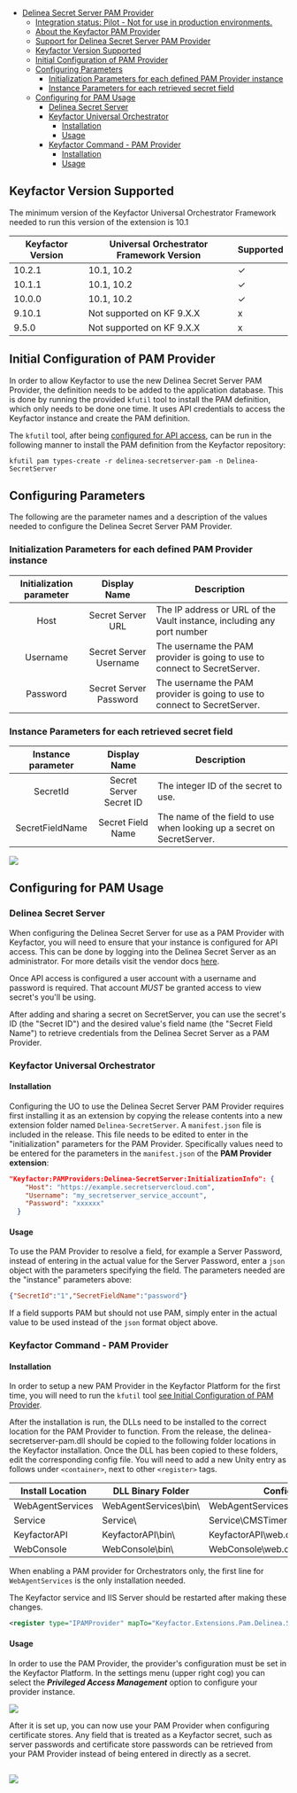 - [Delinea Secret Server PAM Provider](#delinea-secret-server-pam-provider)
    * [Integration status: Pilot - Not for use in production environments.](#integration-status--pilot---not-for-use-in-production-environments)
    * [About the Keyfactor PAM Provider](#about-the-keyfactor-pam-provider)
    * [Support for Delinea Secret Server PAM Provider](#support-for-delinea-secret-server-pam-provider)
    * [Keyfactor Version Supported](#keyfactor-version-supported)
    * [Initial Configuration of PAM Provider](#initial-configuration-of-pam-provider)
    * [Configuring Parameters](#configuring-parameters)
        + [Initialization Parameters for each defined PAM Provider instance](#initialization-parameters-for-each-defined-pam-provider-instance)
        + [Instance Parameters for each retrieved secret field](#instance-parameters-for-each-retrieved-secret-field)
    * [Configuring for PAM Usage](#configuring-for-pam-usage)
        + [Delinea Secret Server](#delinea-secret-server)
        + [Keyfactor Universal Orchestrator](#keyfactor-universal-orchestrator)
            - [Installation](#installation)
            - [Usage](#usage)
        + [Keyfactor Command - PAM Provider](#keyfactor-command---pam-provider)
            - [Installation](#installation-1)
            - [Usage](#usage-1)

## Keyfactor Version Supported

The minimum version of the Keyfactor Universal Orchestrator Framework needed to run this version of the extension is 10.1

| Keyfactor Version | Universal Orchestrator Framework Version | Supported    |
|-------------------|------------------------------------------|--------------|
| 10.2.1            | 10.1, 10.2                               | &check;      |
| 10.1.1            | 10.1, 10.2                               | &check;      |
| 10.0.0            | 10.1, 10.2                               | &check;      |
| 9.10.1            | Not supported on KF 9.X.X                | x            |
| 9.5.0             | Not supported on KF 9.X.X                | x            |

## Initial Configuration of PAM Provider
In order to allow Keyfactor to use the new Delinea Secret Server PAM Provider, the definition needs to be added to the 
application database. This is done by running the provided `kfutil` tool to install the PAM definition, which only needs
to be done one time. It uses API credentials to access the Keyfactor instance and create the PAM definition.

The `kfutil` tool, after being [configured for API access](https://github.com/Keyfactor/kfutil#quickstart), can be run in the following manner to install the PAM definition from the Keyfactor repository:

```
kfutil pam types-create -r delinea-secretserver-pam -n Delinea-SecretServer
```

## Configuring Parameters
The following are the parameter names and a description of the values needed to configure the Delinea Secret Server PAM Provider.

### Initialization Parameters for each defined PAM Provider instance
| Initialization parameter |      Display Name       | Description                                                               |
|:------------------------:|:-----------------------:|---------------------------------------------------------------------------|
|           Host           |    Secret Server URL    | The IP address or URL of the Vault instance, including any port number    |
|         Username         | Secret Server Username  | The username the PAM provider is going to use to connect to SecretServer. |
|         Password         | Secret Server Password  | The username the PAM provider is going to use to connect to SecretServer. |



### Instance Parameters for each retrieved secret field
| Instance parameter |       Display Name       | Description                                                            |
|:------------------:|:------------------------:|------------------------------------------------------------------------|
|      SecretId      | Secret Server Secret ID  | The integer ID of the secret to use.                                   |
|  SecretFieldName   |    Secret Field Name     | The name of the field to use when looking up a secret on SecretServer. |

![](images/config.png)

## Configuring for PAM Usage
### Delinea Secret Server
When configuring the Delinea Secret Server for use as a PAM Provider with Keyfactor, you will need to ensure that your 
instance is configured for API access. This can be done by logging into the Delinea Secret Server as an administrator.
For more details visit the vendor docs [here](https://docs.delinea.com/secrets/current/api-scripting/sdk-cli/index.md#setup_procedure).

Once API access is configured a user account with a username and password is required. That account *MUST* be granted access 
to view secret's you'll be using. 

After adding and sharing a secret on SecretServer, you can use the secret's ID (the "Secret ID") and the desired value's 
field name (the "Secret Field Name") to retrieve credentials from the Delinea Secret Server as a PAM Provider.

### Keyfactor Universal Orchestrator
#### Installation
Configuring the UO to use the Delinea Secret Server PAM Provider requires first installing it as an extension by copying 
the release contents into a new extension folder named `Delinea-SecretServer`. A `manifest.json` file is included in the 
release. This file needs to be edited to enter in the "initialization" parameters for the PAM Provider. Specifically 
values need to be entered for the parameters in the `manifest.json` of the __PAM Provider extension__:

~~~ json
"Keyfactor:PAMProviders:Delinea-SecretServer:InitializationInfo": {
    "Host": "https://example.secretservercloud.com",
    "Username": "my_secretserver_service_account",
    "Password": "xxxxxx"
  }
~~~

#### Usage
To use the PAM Provider to resolve a field, for example a Server Password, instead of entering in the actual value for 
the Server Password, enter a `json` object with the parameters specifying the field. The parameters needed are the 
"instance" parameters above:

~~~ json
{"SecretId":"1","SecretFieldName":"password"}
~~~

If a field supports PAM but should not use PAM, simply enter in the actual value to be used instead of the `json` format 
object above.

### Keyfactor Command - PAM Provider
#### Installation
In order to setup a new PAM Provider in the Keyfactor Platform for the first time, you will need to run the `kfutil` 
tool [see Initial Configuration of PAM Provider](#initial-configuration-of-pam-provider).

After the installation is run, the DLLs need to be installed to the correct location for the PAM Provider to function. 
From the release, the delinea-secretserver-pam.dll should be copied to the following folder locations in the Keyfactor 
installation. Once the DLL has been copied to these folders, edit the corresponding config file. You will need to add a 
new Unity entry as follows under `<container>`, next to other `<register>` tags.

| Install Location   | DLL Binary Folder       | Config File                        |
|--------------------|-------------------------|------------------------------------|
| WebAgentServices   | WebAgentServices\bin\   | WebAgentServices\web.config        |
| Service            | Service\                | Service\CMSTimerService.exe.config |
| KeyfactorAPI       | KeyfactorAPI\bin\       | KeyfactorAPI\web.config            |
| WebConsole         | WebConsole\bin\         | WebConsole\web.config              |

When enabling a PAM provider for Orchestrators only, the first line for `WebAgentServices` is the only installation needed.

The Keyfactor service and IIS Server should be restarted after making these changes.

```xml
<register type="IPAMProvider" mapTo="Keyfactor.Extensions.Pam.Delinea.SecretServerPam, delinea-secretserver-pam" name="Delinea-SecretServer" />
```

#### Usage
In order to use the PAM Provider, the provider's configuration must be set in the Keyfactor Platform. In the settings 
menu (upper right cog) you can select the ___Privileged Access Management___ option to configure your provider instance.

![](images/setting.png)

After it is set up, you can now use your PAM Provider when configuring certificate stores. Any field that is treated as 
a Keyfactor secret, such as server passwords and certificate store passwords can be retrieved from your PAM Provider 
instead of being entered in directly as a secret.

![](images/password.png)
---



